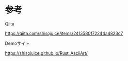 # 参考

Qiita

https://qiita.com/shisojuice/items/2413580f72244a4823c7

Demoサイト

https://shisojuice.github.io/Rust_AsciiArt/

